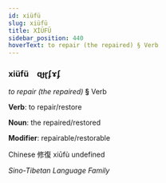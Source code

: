 ```yaml
---
id: xiüfü
slug: xiüfü
title: XİÜFÜ
sidebar_position: 440
hoverText: to repair (the repaired) § Verb
---
```


### xiüfü&emsp;<span kind="abugida">ɋɟɽʄɤʄ</span>

*to repair (the repaired)* **§** Verb

**Verb**: to repair/restore

**Noun**: the repaired/restored

**Modifier**: repairable/restorable

Chinese 修復 xiūfù undefined

*Sino-Tibetan Language Family*